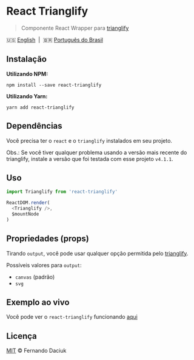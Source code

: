 # React Trianglify

> Componente React Wrapper para [trianglify][trianglify-url]

:us: [English][en-docs]&nbsp;&nbsp;|&nbsp;&nbsp;:brazil: [Português do Brasil][pt-br-docs]

## Instalação

**Utilizando NPM:**

```console
npm install --save react-trianglify
```

**Utilizando Yarn:**

```console
yarn add react-trianglify
```

## Dependências

Você precisa ter o `react` e o `trianglify` instalados em seu projeto.

Obs.:  Se você tiver qualquer problema usando a versão mais recente do trianglify,
instale a versão que foi testada com esse projeto `v4.1.1`.

## Uso

```js
import Trianglify from 'react-trianglify'

ReactDOM.render(
  <Trianglify />,
  $mountNode
)
```

## Propriedades (props)

Tirando `output`, você pode usar qualquer opção permitida pelo [trianglify][trianglify-url-options].

Possíveis valores para `output`:
- `canvas` (padrão)
- `svg`

## Exemplo ao vivo

Você pode ver o `react-trianglify` funcionando [aqui][doc-url]

## Licença

[MIT][license-url] &copy; Fernando Daciuk

[trianglify-url]: https://github.com/qrohlf/trianglify
[trianglify-url-options]: https://github.com/qrohlf/trianglify#-configuration
[doc-url]: https://fdaciuk.github.io/react-trianglify
[license-url]: https://github.com/fdaciuk/licenses/blob/master/MIT-LICENSE.md
[en-docs]: /README.md
[pt-br-docs]: /docs/pt-br.md


